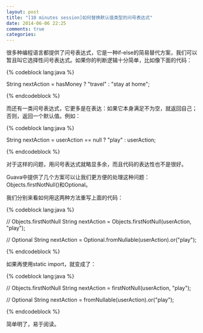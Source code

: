```yaml
---
layout: post
title: "[10 minutes session]如何替换默认值类型的问号表达式"
date: 2014-06-06 22:25
comments: true
categories: 
---
```

很多种编程语言都提供了问号表达式，它是一种if-else的简易替代方案，我们可以暂且叫它选择性问号表达式。如果你的判断逻辑十分简单，比如像下面的代码：

{% codeblock lang:java %}

String nextAction = hasMoney ? "travel" : "stay at home";

{% endcodeblock %}

而还有一类问号表达式，它更多是在表达：如果它本身满足不为空，就返回自己；否则，返回一个默认值。例如：

{% codeblock lang:java %}

String nextAction = userAction == null ? "play" : userAction;

{% endcodeblock %}

对于这样的问题，用问号表达式就略显多余，而且代码的表达性也不是很好。

Guava中提供了几个方案可以让我们更方便的处理这种问题：Objects.firstNotNull()和Optional。

我们分别来看如何用这两种方法重写上面的代码：

{% codeblock lang:java %}

// Objects.firstNotNull
String nextAction = Objects.firstNotNull(userAction, "play");

// Optional
String nextAction = Optional.fromNullable(userAction).or("play");

{% endcodeblock %}

如果再使用static import，就变成了：

{% codeblock lang:java %}

// Objects.firstNotNull
String nextAction = firstNotNull(userAction, "play");

// Optional
String nextAction = fromNullable(userAction).or("play");

{% endcodeblock %}

简单明了，易于阅读。
